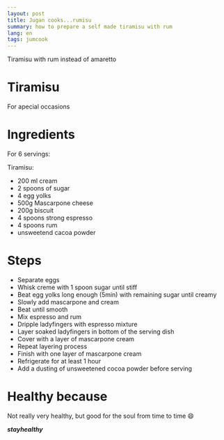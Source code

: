 ```yaml
---
layout: post
title: Jugan cooks...rumisu
summary: how to prepare a self made tiramisu with rum
lang: en
tags: jumcook
---
```


<div class="message">
Tiramisu with rum instead of amaretto
</div>

# Tiramisu
For apecial occasions

# Ingredients
For 6 servings:

Tiramisu:
- 200 ml cream
- 2 spoons of sugar
- 4 egg yolks
- 500g Mascarpone cheese
- 200g biscuit
- 4 spoons strong espresso
- 4 spoons rum
- unsweetend cacoa powder

# Steps
- Separate eggs
- Whisk creme with 1 spoon sugar until stiff
- Beat egg yolks long enough (5min) with remaining sugar until creamy
- Slowly add mascarpone and cream 
- Beat until smooth
- Mix espresso and rum
- Dripple ladyfingers with espresso mixture
- Layer soaked ladyfingers in bottom of the serving dish
- Cover with a layer of mascarpone cream
- Repeat layering process
- Finish with one layer of mascarpone cream
- Refrigerate for at least 1 hour
- Add a dusting of unsweetened cocoa powder before serving

# Healthy because
Not really very healthy, but good for the soul from time to time :smile:

_**stayhealthy**_
